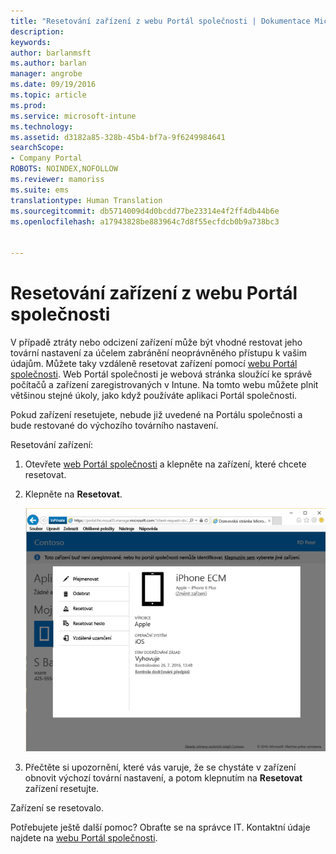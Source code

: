 ```yaml
---
title: "Resetování zařízení z webu Portál společnosti | Dokumentace Microsoftu"
description: 
keywords: 
author: barlanmsft
ms.author: barlan
manager: angrobe
ms.date: 09/19/2016
ms.topic: article
ms.prod: 
ms.service: microsoft-intune
ms.technology: 
ms.assetid: d3182a85-328b-45b4-bf7a-9f6249984641
searchScope:
- Company Portal
ROBOTS: NOINDEX,NOFOLLOW
ms.reviewer: mamoriss
ms.suite: ems
translationtype: Human Translation
ms.sourcegitcommit: db5714009d4d0bcdd77be23314e4f2ff4db44b6e
ms.openlocfilehash: a17943828be883964c7d8f55ecfdcb0b9a738bc3


---
```



# <a name="reset-your-device-from-the-company-portal-website"></a>Resetování zařízení z webu Portál společnosti

V případě ztráty nebo odcizení zařízení může být vhodné restovat jeho tovární nastavení za účelem zabránění neoprávněného přístupu k vašim údajům. Můžete taky vzdáleně resetovat zařízení pomocí [webu Portál společnosti](http://portal.manage.microsoft.com). Web Portál společnosti je webová stránka sloužící ke správě počítačů a zařízení zaregistrovaných v Intune. Na tomto webu můžete plnit většinou stejné úkoly, jako když používáte aplikaci Portál společnosti.

Pokud zařízení resetujete, nebude již uvedené na Portálu společnosti a bude restované do výchozího továrního nastavení.

Resetování zařízení:

1.  Otevřete [web Portál společnosti](http://portal.manage.microsoft.com) a klepněte na zařízení, které chcete resetovat.

2.  Klepněte na **Resetovat**.

    ![reset-device-option-on-company-portal-website](./media//iwp-screen-with-all-options.png)

3. Přečtěte si upozornění, které vás varuje, že se chystáte v zařízení obnovit výchozí tovární nastavení, a potom klepnutím na **Resetovat** zařízení resetujte.

Zařízení se resetovalo.

Potřebujete ještě další pomoc? Obraťte se na správce IT. Kontaktní údaje najdete na [webu Portál společnosti](http://portal.manage.microsoft.com).





<!--HONumber=Dec16_HO3-->


